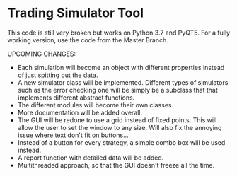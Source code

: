 # Trading Simulator Tool

This code is still very broken but works on Python 3.7 and PyQT5. For a fully working version, use the code from the Master Branch.

UPCOMING CHANGES:

* Each simulation will become an object with different properties instead of just spitting out the data.
* A new simulator class will be implemented. Different types of simulators such as the error checking one will be simply be a subclass that that implements different abstract functions.
* The different modules will become their own classes.
* More documentation will be added overall.
* The GUI will be redone to use a grid instead of fixed points. This will allow the user to set the window to any size. Will also fix the annoying issue where text don't fit on buttons...
* Instead of a button for every strategy, a simple combo box will be used instead.
* A report function with detailed data will be added.
* Multithreaded approach, so that the GUI doesn't freeze all the time.
